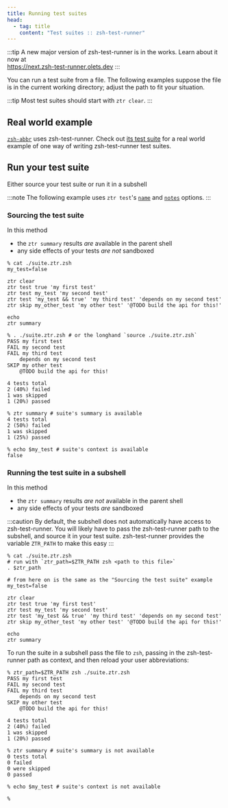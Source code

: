 ```yaml
---
title: Running test suites
head:
  - tag: title
    content: "Test suites :: zsh-test-runner"
---
```


:::tip
A new major version of zsh-test-runner is in the works. Learn about it now at  
https://next.zsh-test-runner.olets.dev
:::

You can run a test suite from a file. The following examples suppose the file is in the current working directory; adjust the path to fit your situation.

:::tip
Most test suites should start with `ztr clear`.
:::

## Real world example

[`zsh-abbr`](https://github.com/olets/zsh-abbr) uses zsh-test-runner. Check out [its test suite](https://github.com/olets/zsh-abbr/tree/main/tests) for a real world example of one way of writing zsh-test-runner test suites.

## Run your test suite

Either source your test suite or run it in a subshell

:::note
The following example uses `ztr test`'s [`name`](reference/commands/#named-tests) and [`notes`](/reference/commands/#test-notes) options.
:::

### Sourcing the test suite

In this method

- the `ztr summary` results _are_ available in the parent shell
- any side effects of your tests _are not_ sandboxed

```shell
% cat ./suite.ztr.zsh
my_test=false

ztr clear
ztr test true 'my first test'
ztr test my_test 'my second test'
ztr test 'my_test && true' 'my third test' 'depends on my second test'
ztr skip my_other_test 'my other test' '@TODO build the api for this!'

echo
ztr summary
```

```shell
% . ./suite.ztr.zsh # or the longhand `source ./suite.ztr.zsh`
PASS my first test
FAIL my second test
FAIL my third test
    depends on my second test
SKIP my other test
    @TODO build the api for this!

4 tests total
2 (40%) failed
1 was skipped
1 (20%) passed

% ztr summary # suite's summary is available
4 tests total
2 (50%) failed
1 was skipped
1 (25%) passed

% echo $my_test # suite's context is available
false
```

### Running the test suite in a subshell

In this method

- the `ztr summary` results _are not_ available in the parent shell
- any side effects of your tests _are_ sandboxed

:::caution
By default, the subshell does not automatically have access to zsh-test-runner. You will likely have to pass the zsh-test-runner path to the subshell, and source it in your test suite. zsh-test-runner provides the variable `ZTR_PATH` to make this easy
:::

```shell
% cat ./suite.ztr.zsh
# run with `ztr_path=$ZTR_PATH zsh <path to this file>`
. $ztr_path

# from here on is the same as the "Sourcing the test suite" example
my_test=false

ztr clear
ztr test true 'my first test'
ztr test my_test 'my second test'
ztr test 'my_test && true' 'my third test' 'depends on my second test'
ztr skip my_other_test 'my other test' '@TODO build the api for this!'

echo
ztr summary
```

To run the suite in a subshell pass the file to `zsh`, passing in the zsh-test-runner path as context, and then reload your user abbreviations:

```shell
% ztr_path=$ZTR_PATH zsh ./suite.ztr.zsh
PASS my first test
FAIL my second test
FAIL my third test
    depends on my second test
SKIP my other test
    @TODO build the api for this!

4 tests total
2 (40%) failed
1 was skipped
1 (20%) passed

% ztr summary # suite's summary is not available
0 tests total
0 failed
0 were skipped
0 passed

% echo $my_test # suite's context is not available

%
```
